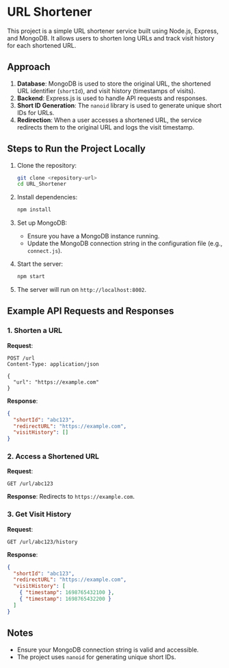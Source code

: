 # URL Shortener

This project is a simple URL shortener service built using Node.js, Express, and MongoDB. It allows users to shorten long URLs and track visit history for each shortened URL.

## Approach

1. **Database**: MongoDB is used to store the original URL, the shortened URL identifier (`shortId`), and visit history (timestamps of visits).
2. **Backend**: Express.js is used to handle API requests and responses.
3. **Short ID Generation**: The `nanoid` library is used to generate unique short IDs for URLs.
4. **Redirection**: When a user accesses a shortened URL, the service redirects them to the original URL and logs the visit timestamp.

## Steps to Run the Project Locally

1. Clone the repository:
   ```bash
   git clone <repository-url>
   cd URL_Shortener
   ```

2. Install dependencies:
   ```bash
   npm install
   ```

3. Set up MongoDB:
   - Ensure you have a MongoDB instance running.
   - Update the MongoDB connection string in the configuration file (e.g., `connect.js`).

4. Start the server:
   ```bash
   npm start
   ```

5. The server will run on `http://localhost:8002`.

## Example API Requests and Responses

### 1. Shorten a URL
**Request**:
```http
POST /url
Content-Type: application/json

{
  "url": "https://example.com"
}
```

**Response**:
```json
{
  "shortId": "abc123",
  "redirectURL": "https://example.com",
  "visitHistory": []
}
```

### 2. Access a Shortened URL
**Request**:
```http
GET /url/abc123
```

**Response**:
Redirects to `https://example.com`.

### 3. Get Visit History
**Request**:
```http
GET /url/abc123/history
```

**Response**:
```json
{
  "shortId": "abc123",
  "redirectURL": "https://example.com",
  "visitHistory": [
    { "timestamp": 1698765432100 },
    { "timestamp": 1698765432200 }
  ]
}
```

## Notes
- Ensure your MongoDB connection string is valid and accessible.
- The project uses `nanoid` for generating unique short IDs.
